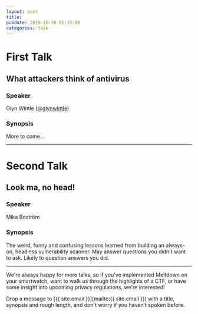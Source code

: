```yaml
---
layout: post
title:
pubdate: 2019-10-30 02:15:00
categories: talk
---
```


# First Talk

## What attackers think of antivirus

### Speaker

Glyn Wintle ([@glynwintle](https://twitter.com/glynwintle))

### Synopsis

More to come...

<hr>

# Second Talk

## Look ma, no head!

### Speaker

Mika Boström

### Synopsis

The weird, funny and confusing lessons learned from building
an always-on, headless vulnerability scanner. May answer questions you didn't want to ask. Likely to question answers you did.

<hr>

We're always happy for more talks, so if you've implemented Meltdown on your smartwatch,
want to walk us through the highlights of a CTF, or have some insight into upcoming privacy
regulations, we're interested!

Drop a message to [{{ site.email }}](mailto:{{ site.email }}) with a title,
synopsis and rough length, and don't worry if you haven't spoken before.
